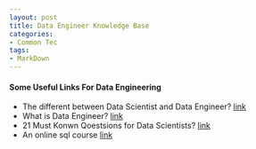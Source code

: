 ```yaml
---
layout: post
title: Data Engineer Knowledge Base
categories:
- Common Tec
tags:
- MarkDown
---
```


#### Some Useful Links For Data Engineering

* The different between Data Scientist and Data Engineer? [link](http://insightdataengineering.com/blog/Data_Science_vs_Data_Engineering.html)
* What is Data Engineer? [link](http://www.mastersindatascience.org/careers/data-engineer/)
* 21 Must Konwn Qoestsions for Data Scientists? [link](http://www.kdnuggets.com/2016/02/21-data-science-interview-questions-answers.html)
* An online sql course [link](https://www.codecademy.com/learn/sql-analyzing-business-metrics)
